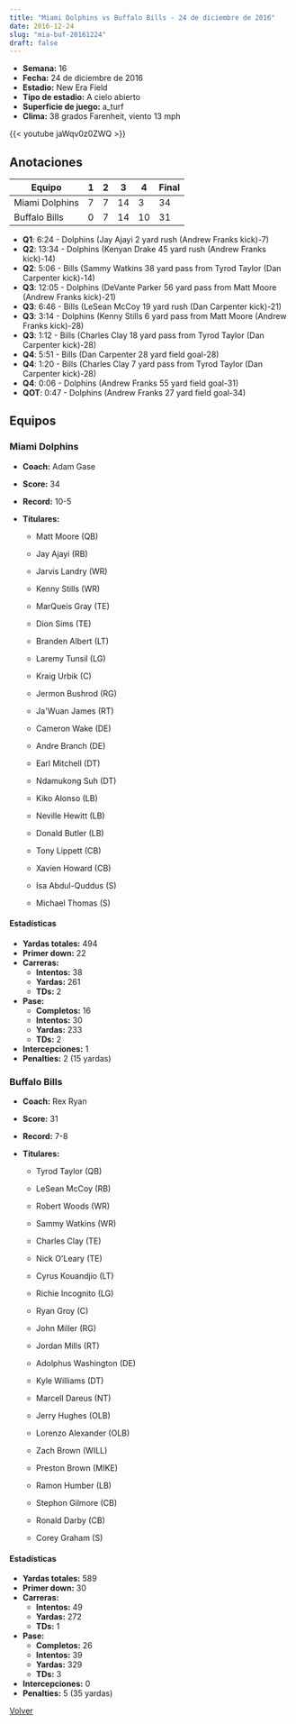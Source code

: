 ```yaml
---
title: "Miami Dolphins vs Buffalo Bills - 24 de diciembre de 2016"
date: 2016-12-24
slug: "mia-buf-20161224"
draft: false
---
```


- **Semana:** 16
- **Fecha:** 24 de diciembre de 2016
- **Estadio:** New Era Field
- **Tipo de estadio:** A cielo abierto
- **Superficie de juego:** a_turf
- **Clima:** 38 grados Farenheit, viento 13 mph


{{< youtube jaWqv0z0ZWQ >}}


## Anotaciones
| Equipo | 1 | 2 | 3 | 4 | Final |
|--------|---|---|---|---|-------|
| Miami Dolphins  | 7 | 7 | 14 | 3  | 34 |
| Buffalo Bills  | 0 | 7 | 14 | 10  | 31 |
- **Q1**: 6:24 - Dolphins (Jay Ajayi 2 yard rush (Andrew Franks kick)-7)
- **Q2**: 13:34 - Dolphins (Kenyan Drake 45 yard rush (Andrew Franks kick)-14)
- **Q2**: 5:06 - Bills (Sammy Watkins 38 yard pass from Tyrod Taylor (Dan Carpenter kick)-14)
- **Q3**: 12:05 - Dolphins (DeVante Parker 56 yard pass from Matt Moore (Andrew Franks kick)-21)
- **Q3**: 6:46 - Bills (LeSean McCoy 19 yard rush (Dan Carpenter kick)-21)
- **Q3**: 3:14 - Dolphins (Kenny Stills 6 yard pass from Matt Moore (Andrew Franks kick)-28)
- **Q3**: 1:12 - Bills (Charles Clay 18 yard pass from Tyrod Taylor (Dan Carpenter kick)-28)
- **Q4**: 5:51 - Bills (Dan Carpenter 28 yard field goal-28)
- **Q4**: 1:20 - Bills (Charles Clay 7 yard pass from Tyrod Taylor (Dan Carpenter kick)-28)
- **Q4**: 0:06 - Dolphins (Andrew Franks 55 yard field goal-31)
- **QOT**: 0:47 - Dolphins (Andrew Franks 27 yard field goal-34)


## Equipos


### Miami Dolphins
* **Coach:** Adam Gase
* **Score:** 34
* **Record:** 10-5
* **Titulares:** 

  * Matt Moore (QB) 

  * Jay Ajayi (RB) 

  * Jarvis Landry (WR) 

  * Kenny Stills (WR) 

  * MarQueis Gray (TE) 

  * Dion Sims (TE) 

  * Branden Albert (LT) 

  * Laremy Tunsil (LG) 

  * Kraig Urbik (C) 

  * Jermon Bushrod (RG) 

  * Ja'Wuan James (RT) 

  * Cameron Wake (DE) 

  * Andre Branch (DE) 

  * Earl Mitchell (DT) 

  * Ndamukong Suh (DT) 

  * Kiko Alonso (LB) 

  * Neville Hewitt (LB) 

  * Donald Butler (LB) 

  * Tony Lippett (CB) 

  * Xavien Howard (CB) 

  * Isa Abdul-Quddus (S) 

  * Michael Thomas (S) 

#### Estadísticas
* **Yardas totales:** 494
* **Primer down:** 22
* **Carreras:**
  * **Intentos:** 38
  * **Yardas:** 261
  * **TDs:** 2
* **Pase:**
  * **Completos:** 16
  * **Intentos:** 30
  * **Yardas:** 233
  * **TDs:** 2
* **Intercepciones:** 1
* **Penalties:** 2 (15 yardas)

### Buffalo Bills
* **Coach:** Rex Ryan
* **Score:** 31
* **Record:** 7-8
* **Titulares:** 

  * Tyrod Taylor (QB) 

  * LeSean McCoy (RB) 

  * Robert Woods (WR) 

  * Sammy Watkins (WR) 

  * Charles Clay (TE) 

  * Nick O'Leary (TE) 

  * Cyrus Kouandjio (LT) 

  * Richie Incognito (LG) 

  * Ryan Groy (C) 

  * John Miller (RG) 

  * Jordan Mills (RT) 

  * Adolphus Washington (DE) 

  * Kyle Williams (DT) 

  * Marcell Dareus (NT) 

  * Jerry Hughes (OLB) 

  * Lorenzo Alexander (OLB) 

  * Zach Brown (WILL) 

  * Preston Brown (MIKE) 

  * Ramon Humber (LB) 

  * Stephon Gilmore (CB) 

  * Ronald Darby (CB) 

  * Corey Graham (S) 

#### Estadísticas
* **Yardas totales:** 589
* **Primer down:** 30
* **Carreras:**
  * **Intentos:** 49
  * **Yardas:** 272
  * **TDs:** 1
* **Pase:**
  * **Completos:** 26
  * **Intentos:** 39
  * **Yardas:** 329
  * **TDs:** 3
* **Intercepciones:** 0
* **Penalties:** 5 (35 yardas)


[Volver](/historia/2016)
